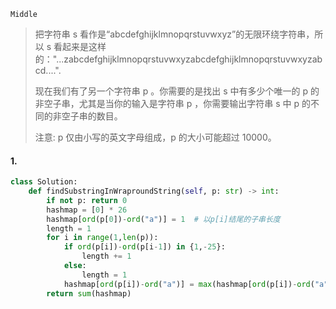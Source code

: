`Middle`

> 把字符串 s 看作是“abcdefghijklmnopqrstuvwxyz”的无限环绕字符串，所以 s 看起来是这样的："...zabcdefghijklmnopqrstuvwxyzabcdefghijklmnopqrstuvwxyzabcd....". 
>
> 现在我们有了另一个字符串 p 。你需要的是找出 s 中有多少个唯一的 p 的非空子串，尤其是当你的输入是字符串 p ，你需要输出字符串 s 中 p 的不同的非空子串的数目。 
>
> 注意: p 仅由小写的英文字母组成，p 的大小可能超过 10000。
>

#### 1. 

```python
class Solution:
    def findSubstringInWraproundString(self, p: str) -> int:
        if not p: return 0
        hashmap = [0] * 26  
        hashmap[ord(p[0])-ord("a")] = 1  # 以p[i]结尾的子串长度
        length = 1
        for i in range(1,len(p)):
            if ord(p[i])-ord(p[i-1]) in {1,-25}:
                length += 1
            else:
                length = 1
            hashmap[ord(p[i])-ord("a")] = max(hashmap[ord(p[i])-ord("a")], length)
        return sum(hashmap)
```

